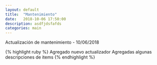```yaml
---
layout: default
title:  "Mantenimiento"
date:   2018-10-06 17:50:00
description: asdfjdsfafds
categories: main
---
```

Actualización de mantenimiento - 10/06/2018

{% highlight ruby %}
Agregado nuevo actualizador
Agregadas algunas descripciones de items
{% endhighlight %}

